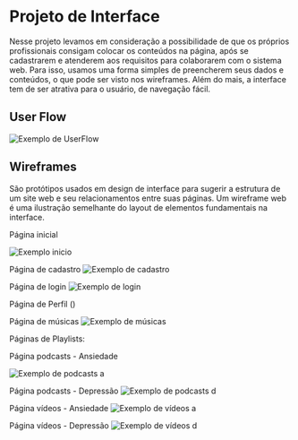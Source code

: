 
# Projeto de Interface

Nesse projeto levamos em consideração a possibilidade de que os próprios profissionais consigam colocar os conteúdos na página, após se cadastrarem e atenderem aos requisitos para colaborarem com o sistema web. Para isso, usamos uma forma simples de preencherem seus dados e conteúdos, o que pode ser visto nos wireframes. Além do mais, a interface tem de ser atrativa para o usuário, de navegação fácil.

## User Flow

![Exemplo de UserFlow](https://user-images.githubusercontent.com/89889483/135008788-1ec337a7-7be3-4f7b-b273-69de412a6f9a.png)


## Wireframes

São protótipos usados em design de interface para sugerir a estrutura de um site web e seu relacionamentos entre suas páginas. Um wireframe web é uma ilustração semelhante do layout de elementos fundamentais na interface.

Página inicial

![Exemplo inicio](https://user-images.githubusercontent.com/89880127/136577346-37095301-7c37-4096-835e-ac266ae45fe4.png)

Página de cadastro
![Exemplo de cadastro](https://user-images.githubusercontent.com/89889483/134837960-307b236d-7b75-45d2-bed7-3e594a96072a.png)

Página de login
![Exemplo de login](https://user-images.githubusercontent.com/90360461/134836375-5f40c45b-a424-43df-b9dd-315d8196ffe0.png)

Página de Perfil
()

Página de músicas
![Exemplo de músicas](https://user-images.githubusercontent.com/90011477/136579069-b5e6ed3f-b2dd-4248-b433-7ed4895a5a73.jpeg)

Páginas de Playlists:

Página podcasts - Ansiedade

![Exemplo de podcasts a](https://user-images.githubusercontent.com/65237061/136591075-cbff082f-04f6-45ce-bf64-723cfafea573.png)

Página podcasts - Depressão
![Exemplo de podcasts d](https://user-images.githubusercontent.com/65237061/136591021-0b7b5de2-2d1b-4290-b52b-acaadb9d11d0.png)

Página vídeos - Ansiedade
![Exemplo de vídeos a](https://user-images.githubusercontent.com/65237061/136590725-0021ea55-5414-46d7-b6cf-919a3c658a88.png)

Página vídeos - Depressão
![Exemplo de vídeos d](https://user-images.githubusercontent.com/65237061/136590698-547bfb10-8e8d-4994-a7bc-374e122af948.png)



 
